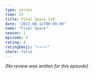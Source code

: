 ```yaml
---
type: series
time: 25
title: Final Space 1x9
date: "2022-08-12T00:00:00"
name: "Final Space"
season: 1
episode: 9
rating: 4
ratingEmoji: "⭐️⭐️⭐️⭐️"
share: false
---
```


_[No review was written for this episode]_

